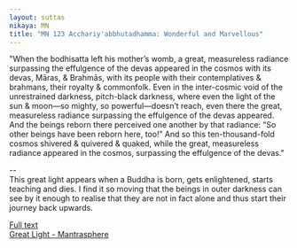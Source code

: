 ```yaml
---
layout: suttas
nikaya: MN
title: "MN 123 Acchariy'abbhutadhamma: Wonderful and Marvellous"
---
```


"When the bodhisatta left his mother’s womb, a great, measureless radiance surpassing the effulgence of the devas appeared in the cosmos with its devas, Māras, & Brahmās, with its people with their contemplatives & brahmans, their royalty & commonfolk. Even in the inter-cosmic void of the unrestrained darkness, pitch-black darkness, where even the light of the sun & moon—so mighty, so powerful—doesn’t reach, even there the great, measureless radiance surpassing the effulgence of the devas appeared. And the beings reborn there perceived one another by that radiance: “So other beings have been reborn here, too!” And so this ten-thousand-fold cosmos shivered & quivered & quaked, while the great, measureless radiance appeared in the cosmos, surpassing the effulgence of the devas."


--  
This great light appears when a Buddha is born, gets enlightened, starts teaching and dies. I find it so moving that the beings in outer darkness can see by it enough to realise that they are not in fact alone and thus start their journey back upwards. 

[Full text](https://www.dhammatalks.org/suttas/MN/MN123.html)  
[Great Light - Mantrasphere](/pages/mantrasphere/great-light.html)
